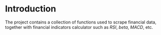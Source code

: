 # Introduction
The project contains a collection of functions used to scrape financial data, together with financial indicators calculator such as *RSI*, *beta*, *MACD*, etc.

